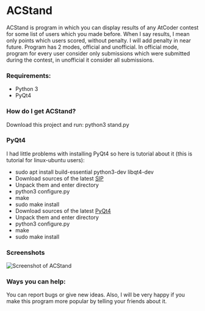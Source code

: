 # ACStand

ACStand is program in which you can display results of any AtCoder contest for some list of users which you made before. When I say results, I mean only points which users scored, without penalty. I will add penalty in near future.
Program has 2 modes, official and unofficial. In official mode, program for every user consider only submissions which were submitted during the contest, in unofficial it consider all submissions.

### Requirements:
* Python 3
* PyQt4

### How do I get ACStand?
Download this project and run:
python3 stand.py

### PyQt4
I had little problems with installing PyQt4 so here is tutorial about it (this is tutorial for linux-ubuntu users):
* sudo apt install build-essential python3-dev libqt4-dev
* Download sources of the latest [SIP](https://riverbankcomputing.com/software/sip/download)
* Unpack them and enter directory
* python3 configure.py
* make
* sudo make install
* Download sources of the latest [PyQt4](https://riverbankcomputing.com/software/pyqt/download)
* Unpack them and enter directory
* python3 configure.py
* make
* sudo make install

### Screenshots
![Screenshot of ACStand](http://codeforces.com/predownloaded/2b/96/2b96b850cd76ee9bf4521914886112a8c52a6dcb.png)

### Ways you can help:
You can report bugs or give new ideas. Also, I will be very happy if you make this program more popular by telling your friends about it.
